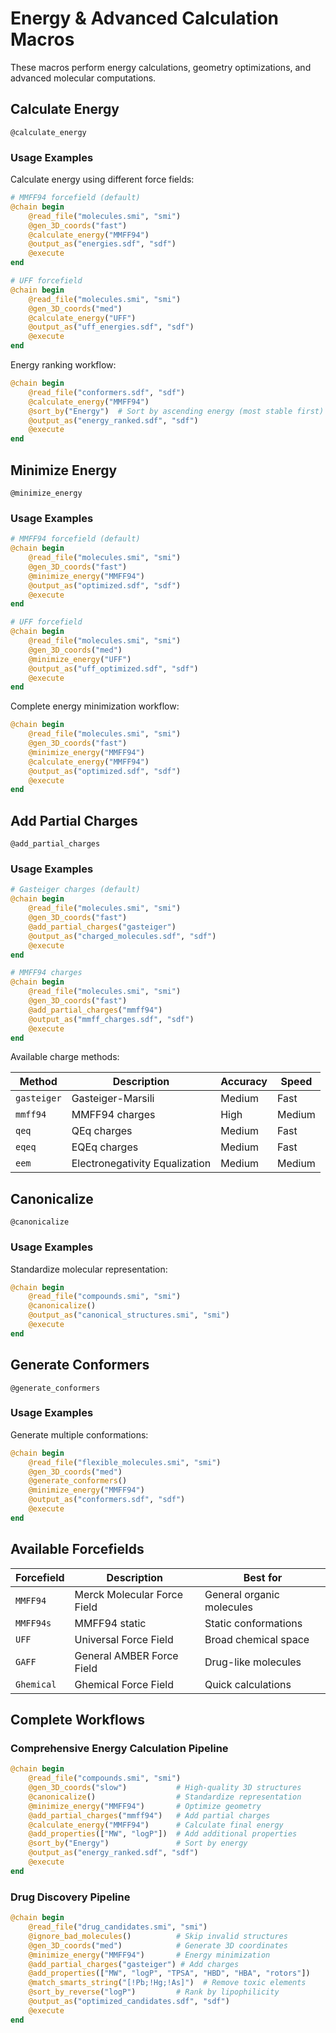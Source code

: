 # Energy & Advanced Calculation Macros

These macros perform energy calculations, geometry optimizations, and advanced molecular computations.

## Calculate Energy

```@docs
@calculate_energy
```

### Usage Examples

Calculate energy using different force fields:

```julia
# MMFF94 forcefield (default)
@chain begin
    @read_file("molecules.smi", "smi")
    @gen_3D_coords("fast")
    @calculate_energy("MMFF94")
    @output_as("energies.sdf", "sdf")
    @execute
end

# UFF forcefield
@chain begin
    @read_file("molecules.smi", "smi")
    @gen_3D_coords("med")
    @calculate_energy("UFF")
    @output_as("uff_energies.sdf", "sdf")
    @execute
end
```

Energy ranking workflow:

```julia
@chain begin
    @read_file("conformers.sdf", "sdf")
    @calculate_energy("MMFF94")
    @sort_by("Energy")  # Sort by ascending energy (most stable first)
    @output_as("energy_ranked.sdf", "sdf")
    @execute
end
```

## Minimize Energy

```@docs
@minimize_energy
```

### Usage Examples

```julia
# MMFF94 forcefield (default)
@chain begin
    @read_file("molecules.smi", "smi")
    @gen_3D_coords("fast")
    @minimize_energy("MMFF94")
    @output_as("optimized.sdf", "sdf")
    @execute
end

# UFF forcefield
@chain begin
    @read_file("molecules.smi", "smi")
    @gen_3D_coords("med")
    @minimize_energy("UFF")
    @output_as("uff_optimized.sdf", "sdf")
    @execute
end
```

Complete energy minimization workflow:

```julia
@chain begin
    @read_file("molecules.smi", "smi")
    @gen_3D_coords("fast")
    @minimize_energy("MMFF94")
    @calculate_energy("MMFF94")
    @output_as("optimized.sdf", "sdf")
    @execute
end
```

## Add Partial Charges

```@docs
@add_partial_charges
```

### Usage Examples

```julia
# Gasteiger charges (default)
@chain begin
    @read_file("molecules.smi", "smi")
    @gen_3D_coords("fast")
    @add_partial_charges("gasteiger")
    @output_as("charged_molecules.sdf", "sdf")
    @execute
end

# MMFF94 charges
@chain begin
    @read_file("molecules.smi", "smi")
    @gen_3D_coords("fast")
    @add_partial_charges("mmff94")
    @output_as("mmff_charges.sdf", "sdf")
    @execute
end
```

Available charge methods:

| Method | Description | Accuracy | Speed |
|--------|-------------|----------|-------|
| `gasteiger` | Gasteiger-Marsili | Medium | Fast |
| `mmff94` | MMFF94 charges | High | Medium |
| `qeq` | QEq charges | Medium | Fast |
| `eqeq` | EQEq charges | Medium | Fast |
| `eem` | Electronegativity Equalization | Medium | Medium |

## Canonicalize

```@docs
@canonicalize
```

### Usage Examples

Standardize molecular representation:

```julia
@chain begin
    @read_file("compounds.smi", "smi")
    @canonicalize()
    @output_as("canonical_structures.smi", "smi")
    @execute
end
```

## Generate Conformers

```@docs
@generate_conformers
```

### Usage Examples

Generate multiple conformations:

```julia
@chain begin
    @read_file("flexible_molecules.smi", "smi")
    @gen_3D_coords("med")
    @generate_conformers()
    @minimize_energy("MMFF94")
    @output_as("conformers.sdf", "sdf")
    @execute
end
```

## Available Forcefields

| Forcefield | Description | Best for |
|------------|-------------|----------|
| `MMFF94` | Merck Molecular Force Field | General organic molecules |
| `MMFF94s` | MMFF94 static | Static conformations |
| `UFF` | Universal Force Field | Broad chemical space |
| `GAFF` | General AMBER Force Field | Drug-like molecules |
| `Ghemical` | Ghemical Force Field | Quick calculations |

## Complete Workflows

### Comprehensive Energy Calculation Pipeline

```julia
@chain begin
    @read_file("compounds.smi", "smi")
    @gen_3D_coords("slow")           # High-quality 3D structures
    @canonicalize()                  # Standardize representation
    @minimize_energy("MMFF94")       # Optimize geometry
    @add_partial_charges("mmff94")   # Add partial charges
    @calculate_energy("MMFF94")      # Calculate final energy
    @add_properties(["MW", "logP"])  # Add additional properties
    @sort_by("Energy")               # Sort by energy
    @output_as("energy_ranked.sdf", "sdf")
    @execute
end
```

### Drug Discovery Pipeline

```julia
@chain begin
    @read_file("drug_candidates.smi", "smi")
    @ignore_bad_molecules()          # Skip invalid structures
    @gen_3D_coords("med")            # Generate 3D coordinates
    @minimize_energy("MMFF94")       # Energy minimization
    @add_partial_charges("gasteiger") # Add charges
    @add_properties(["MW", "logP", "TPSA", "HBD", "HBA", "rotors"])
    @match_smarts_string("[!Pb;!Hg;!As]")  # Remove toxic elements
    @sort_by_reverse("logP")         # Rank by lipophilicity
    @output_as("optimized_candidates.sdf", "sdf")
    @execute
end
```